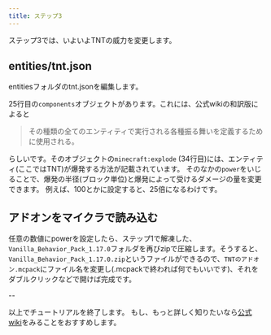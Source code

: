 ```yaml
---
title: ステップ3
---
```

ステップ3では、いよいよTNTの威力を変更します。

## entities/tnt.json
entitiesフォルダのtnt.jsonを編集します。

25行目の`components`オブジェクトがあります。これには、公式wikiの和訳版によると

> その種類の全てのエンティティで実行される各種振る舞いを定義するために使用される。 

らしいです。そのオブジェクトの`minecraft:explode` (34行目)には、エンティティ(ここではTNT)が爆発する方法が記載されています。
そのなかの`power`をいじることで、爆発の半径(ブロック単位)と爆発によって受けるダメージの量を変更できます。
例えば、100とかに設定すると、25倍になるわけです。

## アドオンをマイクラで読み込む
任意の数値にpowerを設定したら、ステップ1で解凍した、`Vanilla_Behavior_Pack_1.17.0`フォルダを再びzipで圧縮します。そうすると、`Vanilla_Behavior_Pack_1.17.0.zip`というファイルができるので、`TNTのアドオン.mcpack`にファイル名を変更し(.mcpackで終われば何でもいいです)、それをダブルクリックなどで開けば完成です。

--

以上でチュートリアルを終了します。
もし、もっと詳しく知りたいなら[公式wiki](https://minecraft.fandom.com/ja/wiki/%E3%83%81%E3%83%A5%E3%83%BC%E3%83%88%E3%83%AA%E3%82%A2%E3%83%AB/Bedrock_Edition/%E3%83%93%E3%83%98%E3%82%A4%E3%83%93%E3%82%A2%E3%83%BC%E3%83%91%E3%83%83%E3%82%AF%E3%81%AE%E4%BD%9C%E6%88%90)をみることをおすすめします。
